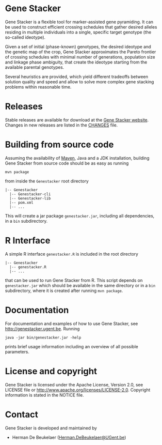 Gene Stacker
============

Gene Stacker is a flexible tool for marker-assisted gene pyramiding. It can be used
to construct efficient crossing schedules that gather desired alleles residing in
multiple individuals into a single, specific target genotype (the so-called ideotype).

Given a set of initial (phase-known) genotypes, the desired ideotype and the genetic map
of the crop, Gene Stacker approximates the Pareto frontier of crossing schedules with
minimal number of generations, population size and linkage phase ambiguity, that create
the ideotype starting from the available parental genotypes.

Several heuristics are provided, which yield different tradeoffs between solution quality
and speed and allow to solve more complex gene stacking problems within reasonable time.

Releases
========

Stable releases are available for download at the [Gene Stacker website][1]. Changes
in new releases are listed in the [CHANGES][2] file.

Building from source code
=========================

Assuming the availability of [Maven][3], Java and a JDK installation, building Gene Stacker
from source code should be as easy as running

```
mvn package
```

from inside the `Genestacker` root directory

```
|-- Genestacker
  |-- Genestacker-cli
  |-- Genestacker-lib
  |-- pom.xml
  |-- ...
```

This will create a jar package `genestacker.jar`, including all dependencies, in a `bin` subdirectory.

R Interface
===========

A simple R interface `genestacker.R` is included in the root directory

```
|-- Genestacker
  |-- genestacker.R
  |-- ...
```

that can be used to run Gene Stacker from R. This script depends on `genestacker.jar` which should be available
in the same directory or in a `bin` subdirectory, where it is created after running `mvn package`.

Documentation
=============

For documentation and examples of how to use Gene Stacker, see http://genestacker.ugent.be. Running

```
java -jar bin/genestacker.jar -help
```

prints brief usage information including an overview of all possible parameters.

License and copyright
=====================

Gene Stacker is licensed under the Apache License, Version 2.0, see LICENSE file or
http://www.apache.org/licenses/LICENSE-2.0. Copyright information is stated in the NOTICE file.

Contact
=======

Gene Stacker is developed and maintained by

 - Herman De Beukelaer (Herman.DeBeukelaer@UGent.be)




[1]: http://genestacker.ugent.be/downloads.shtml
[2]: CHANGES.md
[3]: http://maven.apache.org/download.cgi
